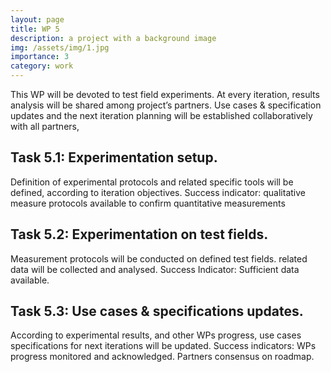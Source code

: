 ```yaml
---
layout: page
title: WP 5
description: a project with a background image
img: /assets/img/1.jpg
importance: 3
category: work
---
```

This WP will be devoted to test field experiments. At every iteration, results analysis will be shared among project’s partners. Use cases & specification updates and the next iteration planning will be established collaboratively with all partners,
## Task 5.1: Experimentation setup.
Definition of experimental protocols and related specific tools will be defined, according to iteration objectives. Success indicator: qualitative measure protocols available to confirm quantitative measurements
## Task 5.2: Experimentation on test fields.
Measurement protocols will be conducted on defined test fields. related data will be collected and analysed. Success Indicator: Sufficient data available.
## Task 5.3: Use cases & specifications updates.
According to experimental results, and other WPs progress, use cases specifications for next iterations will be updated. Success indicators: WPs progress monitored and acknowledged. Partners consensus on roadmap.

